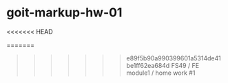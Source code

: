 # goit-markup-hw-01
<<<<<<< HEAD

=======
>>>>>>> e89f5b90a990399601a5314de41be1ff62ea684d
FS49 / FE module1 / home work #1
